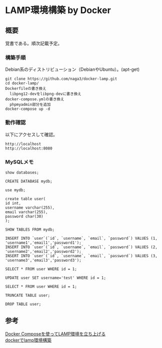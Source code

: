 # LAMP環境構築 by Docker

## 概要
覚書である。順次記載予定。

### 構築手順
Debian系のディストリビューション（DebianやUbuntu）。(apt-get)

```
git clone https://github.com/naga3/docker-lamp.git
cd docker-lamp/
Dockerfileの書き換え
  libpng12-devをlibpng-devに書き換え
docker-compose.ymlの書き換え
  phpmyadmin部分を追加
docker-compose up -d
```

### 動作確認
以下にアクセスして確認。
```
http://localhost
http://localhost:8080
```

### MySQLメモ
```
show databases;

CREATE DATABASE mydb;

use mydb;

create table user(
id int,
username varchar(255),
email varchar(255),
password char(30)
);

SHOW TABLES FROM mydb;

INSERT INTO `user`(`id`, `username`, `email`, `password`) VALUES (1, 'username1','email1','password1');
INSERT INTO `user`(`id`, `username`, `email`, `password`) VALUES (2, 'username2','email2','password2');
INSERT INTO `user`(`id`, `username`, `email`, `password`) VALUES (3, 'username3','email3','password3');

SELECT * FROM user WHERE id = 1;

UPDATE user SET username='test' WHERE id = 1;

SELECT * FROM user WHERE id = 1;

TRUNCATE TABLE user;

DROP TABLE user;
```


## 参考  
[Docker Composeを使ってLAMP環境を立ち上げる](https://qiita.com/naga3/items/d1a6e8bbd0799159042e)  
[dockerでlamp環境構築](https://qiita.com/kateyose/items/463eafdaf3aae675fd41)
